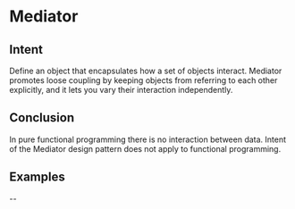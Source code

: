 # Mediator


## Intent

Define an object that encapsulates how a set of objects interact. Mediator promotes loose coupling by keeping objects from referring to each other explicitly, and it lets you vary their interaction independently. 


## Conclusion

In pure functional programming there is no interaction between data. Intent of the Mediator
design pattern does not apply to functional programming.


## Examples

--
